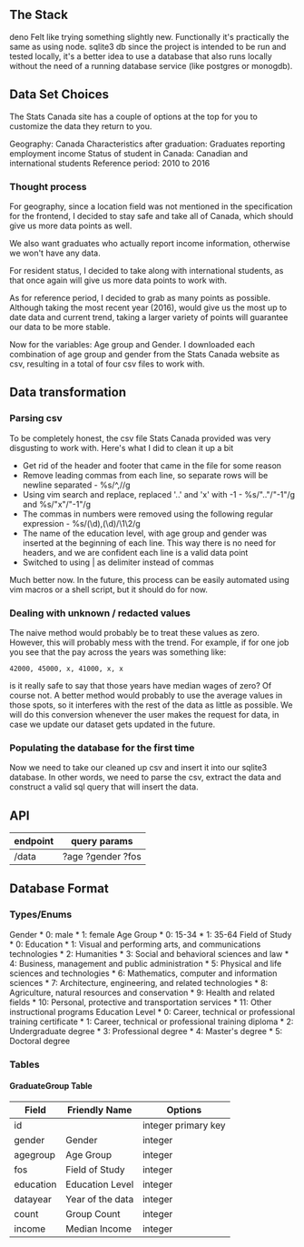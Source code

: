 
## The Stack

deno
    Felt like trying something slightly new. Functionally it's practically the same as using node.
sqlite3 db
    since the project is intended to be run and tested locally, it's a better idea to use a database that also runs locally without the need of a running database service (like postgres or monogdb).

## Data Set Choices

The Stats Canada site has a couple of options at the top for you to customize the data they return to you.

Geography: Canada
Characteristics after graduation: Graduates reporting employment income
Status of student in Canada: Canadian and international students
Reference period: 2010 to 2016

### Thought process
For geography, since a location field was not mentioned in the specification for the frontend, I decided to stay safe and take all of Canada, which should give us more data points as well.

We also want graduates who actually report income information, otherwise we won't have any data.

For resident status, I decided to take along with international students, as that once again will give us more data points to work with.

As for reference period, I decided to grab as many points as possible. Although taking the most recent year (2016), would give us the most up to date data and current trend, taking a larger variety of points will guarantee our data to be more stable.

Now for the variables: Age group and Gender. I downloaded each combination of age group and gender from the Stats Canada website as csv, resulting in a total of four csv files to work with.

## Data transformation

### Parsing csv

To be completely honest, the csv file Stats Canada provided was very disgusting to work with. Here's what I did to clean it up a bit
- Get rid of the header and footer that came in the file for some reason
- Remove leading commas from each line, so separate rows will be newline separated - %s/^,//g
- Using vim search and replace, replaced '..' and 'x' with -1   - %s/".."/"-1"/g and %s/"x"/"-1"/g
- The commas in numbers were removed using the following regular expression - %s/\(\d\),\(\d\)/\1\2/g
- The name of the education level, with age group and gender was inserted at the beginning of each line. This way there is no need for headers, and we are confident each line is a valid data point
- Switched to using | as delimiter instead of commas

Much better now. In the future, this process can be easily automated using vim macros or a shell script, but it should do for now.

### Dealing with unknown / redacted values

The naive method would probably be to treat these values as zero. However, this will probably mess with the trend. For example, if for one job you see that the pay across the years was something like:
```
42000, 45000, x, 41000, x, x
```
is it really safe to say that those years have median wages of zero? Of course not. A better method would probably to use the average values in those spots, so it interferes with the rest of the data as little as possible. We will do this conversion whenever the user makes the request for data, in case we update our dataset gets updated in the future.

### Populating the database for the first time

Now we need to take our cleaned up csv and insert it into our sqlite3 database. In other words, we need to parse the csv, extract the data and construct a valid sql query that will insert the data.

## API

endpoint    | query params
------------|-------------------
/data       | ?age ?gender ?fos

## Database Format

### Types/Enums
Gender
    * 0: male
    * 1: female 
Age Group
    * 0: 15-34
    * 1: 35-64
Field of Study 
    * 0: Education
    * 1: Visual and performing arts, and communications technologies
    * 2: Humanities
    * 3: Social and behavioral sciences and law
    * 4: Business, management and public administration
    * 5: Physical and life sciences and technologies
    * 6: Mathematics, computer and information sciences
    * 7: Architecture, engineering, and related technologies
    * 8: Agriculture, natural resources and conservation
    * 9: Health and related fields
    * 10: Personal, protective and transportation services
    * 11: Other instructional programs
Education Level
    * 0: Career, technical or professional training certificate
    * 1: Career, technical or professional training diploma
    * 2: Undergraduate degree
    * 3: Professional degree
    * 4: Master's degree
    * 5: Doctoral degree

### Tables
#### GraduateGroup Table
Field      | Friendly Name     | Options
-----------|-------------------|--------------------
id         |                   | integer primary key
gender     | Gender            | integer
agegroup   | Age Group         | integer
fos        | Field of Study    | integer
education  | Education Level   | integer
datayear   | Year of the data  | integer
count      | Group Count       | integer
income     | Median Income     | integer


